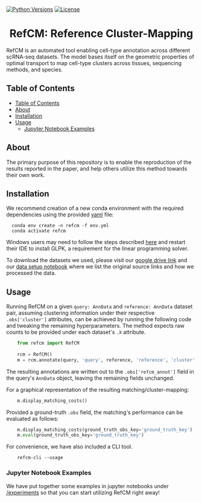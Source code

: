 [![Python Versions](https://img.shields.io/badge/python-3.11-blue)](https://pypi.org/project/alpaca-py)
[![License](https://img.shields.io/badge/License-BSD%203--Clause-blue.svg)](https://opensource.org/licenses/BSD-3-Clause)

<center> <h1>RefCM: Reference Cluster-Mapping</h1> </center>

RefCM is an automated tool enabling cell-type annotation across different scRNA-seq datasets. The model bases itself on the geometric properties of optimal transport to map cell-type clusters across tissues, sequencing methods, and species.

## Table of Contents
- [Table of Contents](#table-of-contents)
- [About ](#about-)
- [Installation ](#installation-)
- [Usage ](#usage-)
  - [Jupyter Notebook Examples ](#jupyter-notebook-examples-)
<!-- ## Documentation <a name="documentation"></a> -->

## About <a name="about"></a>

The primary purpose of this repository is to enable the reproduction of the results reported in the paper, and help others utilize this method towards their own work.


## Installation <a name="installation"></a>

We recommend creation of a new conda environment with the required dependencies using the provided [yaml](./env.yml) file:

```shell
  conda env create -n refcm -f env.yml
  conda activate refcm
```

Windows users may need to follow the steps described [here](https://stackoverflow.com/questions/17513666/installing-glpk-gnu-linear-programming-kit-on-windows) and restart their IDE to install GLPK, a requirement for the linear programming solver.

To download the datasets we used, please visit our [google drive link](https://drive.google.com/drive/folders/1fWWaxBLUdacBT9r-1CymdyRICMPStvBJ?usp=share_link) and our [data setup notebook](./data/setup.ipynb) where we list the original source links and how we processed the data.


## Usage <a name="usage"></a>

Running RefCM on a given `query: AnnData` and `reference: AnnData` dataset pair, assuming clustering information under their respective `.obs['cluster']` attributes, can be achieved by running the following code and tweaking the remaining hyperparameters. The method expects raw counts to be provided under each dataset's `.X` attribute.

```python
    from refcm import RefCM
    
    rcm = RefCM()
    m = rcm.annotate(query, 'query', reference, 'reference', 'cluster', 'cluster')
```

The resulting annotations are written out to the `.obs['refcm_annot']` field in the query's `AnnData` object, leaving the remaining fields unchanged.

For a graphical representation of the resulting matching/cluster-mapping:

```python
    m.display_matching_costs()
```

Provided a ground-truth `.obs` field, the matching's performance can be evaluated as follows:

```python
    m.display_matching_costs(ground_truth_obs_key='ground_truth_key')
    m.eval(ground_truth_obs_key='ground_truth_key')
```


For convenience, we have also included a CLI tool.

```shell
    refcm-cli --usage
```


### Jupyter Notebook Examples <a name="notebook-examples"></a>

We have put together some examples in jupyter notebooks under [/experiments](./experiments/) so that you can start utilizing RefCM right away!


